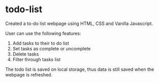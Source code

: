 # todo-list

Created a to-do list webpage using HTML, CSS and Vanilla Javascript.

User can use the following features:
  1) Add tasks to their to do list
  2) Set tasks as complete or uncomplete
  3) Delete tasks
  4) Filter through tasks list

The todo list is saved on local storage, thus data is still saved when the webpage is refreshed.
